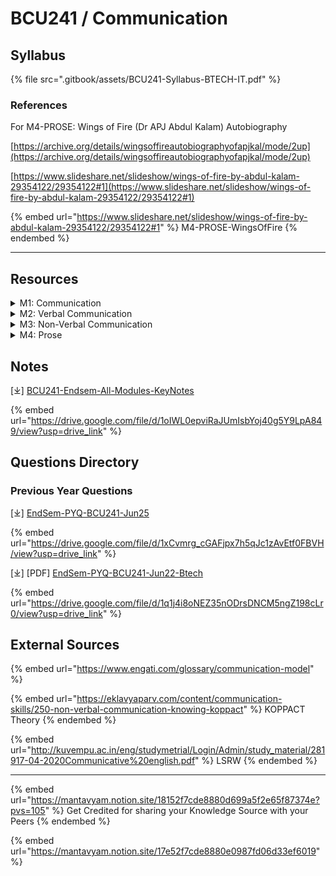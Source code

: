 # BCU241 / Communication

## Syllabus

{% file src=".gitbook/assets/BCU241-Syllabus-BTECH-IT.pdf" %}

### References

For M4-PROSE: Wings of Fire (Dr APJ Abdul Kalam) Autobiography

[https://archive.org/details/wingsoffireautobiographyofapjkal/mode/2up](https://archive.org/details/wingsoffireautobiographyofapjkal/mode/2up)

[https://www.slideshare.net/slideshow/wings-of-fire-by-abdul-kalam-29354122/29354122#1](https://www.slideshare.net/slideshow/wings-of-fire-by-abdul-kalam-29354122/29354122#1)

{% embed url="https://www.slideshare.net/slideshow/wings-of-fire-by-abdul-kalam-29354122/29354122#1" %}
M4-PROSE-WingsOfFire
{% endembed %}

***

## Resources

<details>

<summary>M1: Communication</summary>

\[⤓] [M1-7C-Communication](https://drive.google.com/file/d/1swbfk2nhSEQnp8Y9kMqaHVyw4bjMotCs/view?usp=drive_link)

\[⤓] [M1-Comm-Models-Networks](https://drive.google.com/file/d/1sDtv4_4RsDZks1KGFDSv5ErdsivjnmNT/view?usp=drive_link)

\[⤓] [M1-KOPPACT-Theory](https://drive.google.com/file/d/1bd_IMyHxRDyArZzibfd2GtjzzXayZTIY/view?usp=drive_link)

</details>

<details>

<summary>M2: Verbal Communication</summary>

\[⤓] [M2-Oral-written-Comm.](https://drive.google.com/file/d/1j8Dop8DZ1eRFKQ9G_3KPhC-WO2yUsA-y/view?usp=drive_link)

</details>

<details>

<summary>M3: Non-Verbal Communication</summary>

\[⤓] [M3-Informal-Comm.](https://drive.google.com/file/d/1lyQ4GH_uQEIxQBAOqMbUPgGANfIzvDxt/view?usp=drive_link)

\[⤓] [M3-Non-Verbal-Comm.](https://drive.google.com/file/d/1vB8N8U2Iya2r65GUbsFv4EHWCPSBqJXB/view?usp=drive_link)

</details>

<details>

<summary>M4: Prose</summary>

\[⤓] [M4-Wings-of-Fire](https://drive.google.com/file/d/1SaB8BhgeNreESdCdmZtqzS_0tJQ_YU6d/view?usp=drive_link)

</details>

## Notes

\[⤓] [BCU241-Endsem-All-Modules-KeyNotes](https://drive.google.com/file/d/1oIWL0epviRaJUmIsbYoj40g5Y9LpA849/view?usp=drive_link)

{% embed url="https://drive.google.com/file/d/1oIWL0epviRaJUmIsbYoj40g5Y9LpA849/view?usp=drive_link" %}

## Questions Directory

### Previous Year Questions

\[⤓] [EndSem-PYQ-BCU241-Jun25](https://drive.google.com/file/d/1xCvmrg_cGAFjpx7h5qJc1zAvEtf0FBVH/view?usp=drive_link)

{% embed url="https://drive.google.com/file/d/1xCvmrg_cGAFjpx7h5qJc1zAvEtf0FBVH/view?usp=drive_link" %}

\[⤓] \[PDF] [EndSem-PYQ-BCU241-Jun22-Btech](https://drive.google.com/file/d/1q1j4i8oNEZ35nODrsDNCM5ngZ198cLr0/view?usp=drive_link)

{% embed url="https://drive.google.com/file/d/1q1j4i8oNEZ35nODrsDNCM5ngZ198cLr0/view?usp=drive_link" %}

## External Sources

{% embed url="https://www.engati.com/glossary/communication-model" %}

{% embed url="https://eklavyaparv.com/content/communication-skills/250-non-verbal-communication-knowing-koppact" %}
KOPPACT Theory
{% endembed %}

{% embed url="http://kuvempu.ac.in/eng/studymetrial/Login/Admin/study_material/281917-04-2020Communicative%20english.pdf" %}
LSRW
{% endembed %}

***

{% embed url="https://mantavyam.notion.site/18152f7cde8880d699a5f2e65f87374e?pvs=105" %}
Get Credited for sharing your Knowledge Source with your Peers
{% endembed %}

{% embed url="https://mantavyam.notion.site/17e52f7cde8880e0987fd06d33ef6019" %}
